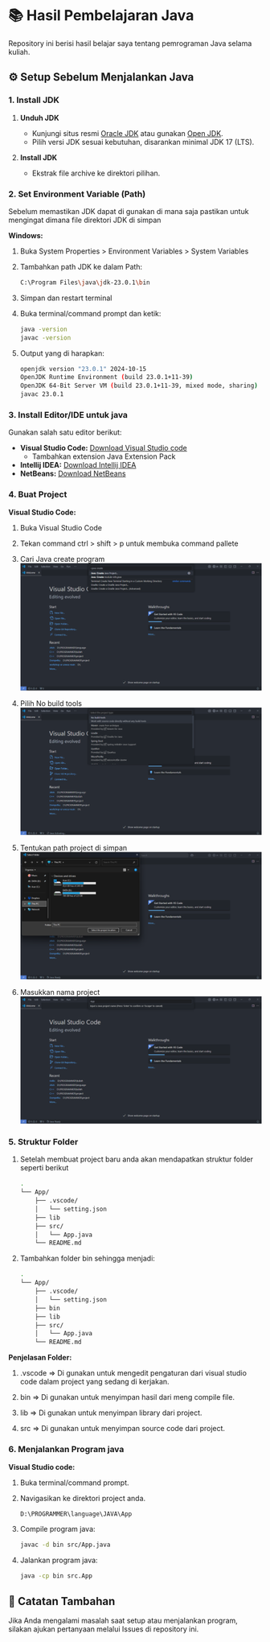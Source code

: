 # 📚 Hasil Pembelajaran Java

Repository ini berisi hasil belajar saya tentang pemrograman Java selama kuliah.

## ⚙️ Setup Sebelum Menjalankan Java

### 1. Install JDK

1. **Unduh JDK**
    - Kunjungi situs resmi [Oracle JDK](https://www.oracle.com/java/technologies/downloads/) atau gunakan [Open JDK](https://jdk.java.net/).
    - Pilih versi JDK sesuai kebutuhan, disarankan minimal JDK 17 (LTS).
  
2. **Install JDK**
   - Ekstrak file archive ke direktori pilihan.

### 2. Set Environment Variable (Path)

Sebelum memastikan JDK dapat di gunakan di mana saja pastikan untuk mengingat dimana file direktori JDK di simpan

**Windows:**

1. Buka System Properties > Environment Variables > System Variables
   
2. Tambahkan path JDK ke dalam Path:
    ```bash
    C:\Program Files\java\jdk-23.0.1\bin
    
3. Simpan dan restart terminal
   
4. Buka terminal/command prompt dan ketik:
    ```bash
    java -version
    javac -version

5. Output yang di harapkan:
    ```bash
    openjdk version "23.0.1" 2024-10-15
    OpenJDK Runtime Environment (build 23.0.1+11-39)
    OpenJDK 64-Bit Server VM (build 23.0.1+11-39, mixed mode, sharing)
    javac 23.0.1

### 3. Install Editor/IDE untuk java

Gunakan salah satu editor berikut:

- **Visual Studio Code:** [Download Visual Studio code](https://code.visualstudio.com/)
    - Tambahkan extension Java Extension Pack
- **Intellij IDEA:** [Download Intellij IDEA](https://www.jetbrains.com/idea/)
- **NetBeans:** [Download NetBeans](https://netbeans.apache.org/front/main/index.html)

### 4. Buat Project

**Visual Studio Code:**

1.  Buka Visual Studio Code

2.  Tekan command ctrl > shift > p untuk membuka command pallete

3.  Cari Java create program
    ![Create Java Program](assets/1.png)

4.  Pilih No build tools
    ![No Build Tools](assets/2.png)

5.  Tentukan path project di simpan
    ![Path Project](assets/3.png)

6.  Masukkan nama project
    ![Nama Project](assets/4.png)

### 5. Struktur Folder

1.  Setelah membuat project baru anda akan mendapatkan  struktur folder seperti berikut

    ```bash
    .
    └── App/
        ├── .vscode/
        │   └── setting.json
        ├── lib
        ├── src/
        │   └── App.java
        └── README.md

2.  Tambahkan folder bin sehingga menjadi:

    ```bash
    .
    └── App/
        ├── .vscode/
        │   └── setting.json
        ├── bin
        ├── lib
        ├── src/
        │   └── App.java
        └── README.md

**Penjelasan Folder:**

1.  .vscode => Di gunakan untuk mengedit pengaturan dari visual studio code dalam project yang sedang di kerjakan.

2.  bin => Di gunakan untuk menyimpan hasil dari meng compile file.

3.  lib => Di gunakan untuk menyimpan library dari project.

4.  src => Di gunakan untuk menyimpan source code dari project.

### 6. Menjalankan Program java

**Visual Studio code:**

1. Buka terminal/command prompt.
   
2. Navigasikan ke direktori project anda.
   ```bash
   D:\PROGRAMMER\language\JAVA\App
   
3. Compile program java:
    ```bash
    javac -d bin src/App.java
    
4. Jalankan program java:
    ```bash
    java -cp bin src.App

## 🧩 Catatan Tambahan
Jika Anda mengalami masalah saat setup atau menjalankan program, silakan ajukan pertanyaan melalui Issues di repository ini.